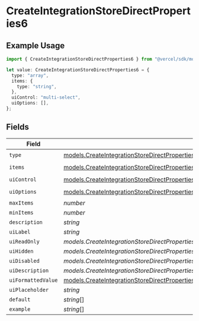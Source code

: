 # CreateIntegrationStoreDirectProperties6

## Example Usage

```typescript
import { CreateIntegrationStoreDirectProperties6 } from "@vercel/sdk/models/createintegrationstoredirectop.js";

let value: CreateIntegrationStoreDirectProperties6 = {
  type: "array",
  items: {
    type: "string",
  },
  uiControl: "multi-select",
  uiOptions: [],
};
```

## Fields

| Field                                                                                                                                                                                                                                    | Type                                                                                                                                                                                                                                     | Required                                                                                                                                                                                                                                 | Description                                                                                                                                                                                                                              |
| ---------------------------------------------------------------------------------------------------------------------------------------------------------------------------------------------------------------------------------------- | ---------------------------------------------------------------------------------------------------------------------------------------------------------------------------------------------------------------------------------------- | ---------------------------------------------------------------------------------------------------------------------------------------------------------------------------------------------------------------------------------------- | ---------------------------------------------------------------------------------------------------------------------------------------------------------------------------------------------------------------------------------------- |
| `type`                                                                                                                                                                                                                                   | [models.CreateIntegrationStoreDirectPropertiesIntegrationsResponse200ApplicationJSONResponseBodyType](../models/createintegrationstoredirectpropertiesintegrationsresponse200applicationjsonresponsebodytype.md)                         | :heavy_check_mark:                                                                                                                                                                                                                       | N/A                                                                                                                                                                                                                                      |
| `items`                                                                                                                                                                                                                                  | [models.CreateIntegrationStoreDirectPropertiesIntegrationsItems](../models/createintegrationstoredirectpropertiesintegrationsitems.md)                                                                                                   | :heavy_check_mark:                                                                                                                                                                                                                       | N/A                                                                                                                                                                                                                                      |
| `uiControl`                                                                                                                                                                                                                              | [models.CreateIntegrationStoreDirectPropertiesIntegrationsResponse200ApplicationJSONResponseBodyUiControl](../models/createintegrationstoredirectpropertiesintegrationsresponse200applicationjsonresponsebodyuicontrol.md)               | :heavy_check_mark:                                                                                                                                                                                                                       | N/A                                                                                                                                                                                                                                      |
| `uiOptions`                                                                                                                                                                                                                              | [models.CreateIntegrationStoreDirectPropertiesIntegrationsUiOptions](../models/createintegrationstoredirectpropertiesintegrationsuioptions.md)[]                                                                                         | :heavy_check_mark:                                                                                                                                                                                                                       | N/A                                                                                                                                                                                                                                      |
| `maxItems`                                                                                                                                                                                                                               | *number*                                                                                                                                                                                                                                 | :heavy_minus_sign:                                                                                                                                                                                                                       | N/A                                                                                                                                                                                                                                      |
| `minItems`                                                                                                                                                                                                                               | *number*                                                                                                                                                                                                                                 | :heavy_minus_sign:                                                                                                                                                                                                                       | N/A                                                                                                                                                                                                                                      |
| `description`                                                                                                                                                                                                                            | *string*                                                                                                                                                                                                                                 | :heavy_minus_sign:                                                                                                                                                                                                                       | N/A                                                                                                                                                                                                                                      |
| `uiLabel`                                                                                                                                                                                                                                | *string*                                                                                                                                                                                                                                 | :heavy_minus_sign:                                                                                                                                                                                                                       | N/A                                                                                                                                                                                                                                      |
| `uiReadOnly`                                                                                                                                                                                                                             | *models.CreateIntegrationStoreDirectPropertiesIntegrationsResponse200ApplicationJSONResponseBodyUiReadOnly*                                                                                                                              | :heavy_minus_sign:                                                                                                                                                                                                                       | N/A                                                                                                                                                                                                                                      |
| `uiHidden`                                                                                                                                                                                                                               | *models.CreateIntegrationStoreDirectPropertiesIntegrationsResponse200ApplicationJSONResponseBodyUiHidden*                                                                                                                                | :heavy_minus_sign:                                                                                                                                                                                                                       | N/A                                                                                                                                                                                                                                      |
| `uiDisabled`                                                                                                                                                                                                                             | *models.CreateIntegrationStoreDirectPropertiesIntegrationsResponse200ApplicationJSONResponseBodyUiDisabled*                                                                                                                              | :heavy_minus_sign:                                                                                                                                                                                                                       | N/A                                                                                                                                                                                                                                      |
| `uiDescription`                                                                                                                                                                                                                          | *models.CreateIntegrationStoreDirectPropertiesIntegrationsResponse200ApplicationJSONResponseBodyUiDescription*                                                                                                                           | :heavy_minus_sign:                                                                                                                                                                                                                       | N/A                                                                                                                                                                                                                                      |
| `uiFormattedValue`                                                                                                                                                                                                                       | [models.CreateIntegrationStoreDirectPropertiesIntegrationsResponse200ApplicationJSONResponseBodyUiFormattedValue](../models/createintegrationstoredirectpropertiesintegrationsresponse200applicationjsonresponsebodyuiformattedvalue.md) | :heavy_minus_sign:                                                                                                                                                                                                                       | N/A                                                                                                                                                                                                                                      |
| `uiPlaceholder`                                                                                                                                                                                                                          | *string*                                                                                                                                                                                                                                 | :heavy_minus_sign:                                                                                                                                                                                                                       | N/A                                                                                                                                                                                                                                      |
| `default`                                                                                                                                                                                                                                | *string*[]                                                                                                                                                                                                                               | :heavy_minus_sign:                                                                                                                                                                                                                       | N/A                                                                                                                                                                                                                                      |
| `example`                                                                                                                                                                                                                                | *string*[]                                                                                                                                                                                                                               | :heavy_minus_sign:                                                                                                                                                                                                                       | N/A                                                                                                                                                                                                                                      |